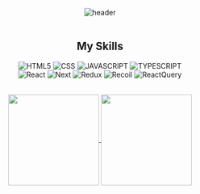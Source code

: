 <div align=center>

![header](https://capsule-render.vercel.app/api?type=rounded&color=gradient&customColorList=3&fontColor=ffffff&height=120&section=header&text=Hi%20I'm%20rongrong&fontSize=45)
<br><br>
<h2 align=center>My Skills</h2>
  <img alt="HTML5" src ="https://img.shields.io/badge/HTML5-E34F26.svg?&style=for-the-badge&logo=HTML5&logoColor=white"/>
  <img alt="CSS" src ="https://img.shields.io/badge/CSS3-1572B6.svg?&style=for-the-badge&logo=CSS3&logoColor=white"/>
  <img alt="JAVASCRIPT" src ="https://img.shields.io/badge/JavaScript-F7DF1E.svg?&style=for-the-badge&logo=JavaScript&logoColor=white"/>
  <img alt="TYPESCRIPT" src ="https://img.shields.io/badge/TypeScript-3178C6.svg?&style=for-the-badge&logo=TypeScript&logoColor=white"/>
  <br/>
  <img alt="React" src ="https://img.shields.io/badge/React-61DAFB.svg?&style=for-the-badge&logo=React&logoColor=white"/>
  <img alt="Next" src ="https://img.shields.io/badge/Next-000000.svg?&style=for-the-badge&logo=Next.js&logoColor=white"/>
  <img alt="Redux" src ="https://img.shields.io/badge/Redux-764ABC.svg?&style=for-the-badge&logo=Redux&logoColor=white"/>
  <img alt="Recoil" src ="https://img.shields.io/badge/Recoil-0075EB.svg?&style=for-the-badge&logo=Revolut&logoColor=white"/>
  <img alt="ReactQuery" src ="https://img.shields.io/badge/ReactQuery-FF4154.svg?&style=for-the-badge&logo=ReactQuery&logoColor=white"/>
  <br/>

</div>
<br/>
<p align="center">


<a href="https://github.com/rjsej12">
  <img align="center" src="https://github-readme-stats.vercel.app/api?username=rjsej12&theme=tokyonight" height="180"/>
</a>
<a href="https://github.com/rjsej12">
  <img align="center" src="https://github-readme-stats.vercel.app/api/top-langs/?username=rjsej12&layout=compact&theme=tokyonight&exclude_repo=rjsej12.github.io" height="180" />
</a>

</p>
